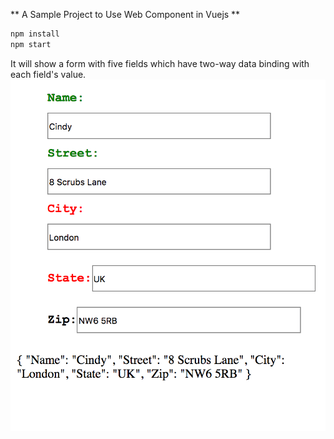 ** A Sample Project to Use Web Component in Vuejs **

```bash
npm install
npm start
```


It will show a form with five fields which have two-way data binding with each field's value.
![alt text](/form.png?s=200)